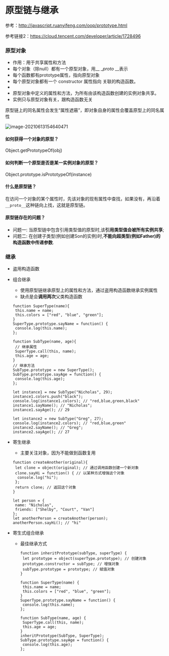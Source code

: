 # 原型链与继承

参考：http://javascript.ruanyifeng.com/oop/prototype.html

参考链接2：https://cloud.tencent.com/developer/article/1728496



### 原型对象

- 作用：用于共享属性和方法
- 每个对象（除null）都有一个原型对象，用__ __proto_ __表示
- 每个函数都有prototype属性，指向原型对象
- 每个原型对象都有一个 constructor 属性指向 关联的构造函数。
- 
- 原型对象中定义的属性和方法，为所有由该构造函数创建的实例对象共享。
- 实例只与原型对象有关，跟构造函数无关



原型链上的同名属性会发生“属性遮蔽”，即对象自身的属性会覆盖原型上的同名属性

![image-20210613154640471](C:\Users\HP\AppData\Roaming\Typora\typora-user-images\image-20210613154640471.png)



#### 如何获得一个对象的原型？

Object.getPrototypeOf(obj)

#### 如何判断一个原型是否是某一实例对象的原型？

Object.prototype.isPrototypeOf(instance)

#### 什么是原型链？

在访问一个对象的某个属性时，先该对象的现有属性中查找，如果没有，再沿着`__proto__`这种链向上找，这就是原型链。

#### 原型链存在的问题？

- 问题一: 当原型链中包含引用类型值的原型时,该**引用类型值会被所有实例共享**; 
- 问题二: 在创建子类型(例如创建Son的实例)时,**不能向超类型(例如Father)的构造函数中传递参数**.





### 继承

- 盗用构造函数

- 组合继承

  - 使用原型链继承原型上的属性和方法，通过盗用构造函数继承实例属性
  - 缺点是会**调用两次**父类构造函数

  ```
  function SuperType(name){ 
   this.name = name; 
   this.colors = ["red", "blue", "green"]; 
  } 
  SuperType.prototype.sayName = function() { 
   console.log(this.name); 
  }; 
  
  function SubType(name, age){ 
   // 继承属性
   SuperType.call(this, name); 
   this.age = age; 
  } 
  // 继承方法
  SubType.prototype = new SuperType(); 
  SubType.prototype.sayAge = function() { 
   console.log(this.age); 
  }; 
  
  let instance1 = new SubType("Nicholas", 29); 
  instance1.colors.push("black"); 
  console.log(instance1.colors); // "red,blue,green,black" 
  instance1.sayName(); // "Nicholas"; 
  instance1.sayAge(); // 29 
  
  let instance2 = new SubType("Greg", 27); 
  console.log(instance2.colors); // "red,blue,green" 
  instance2.sayName(); // "Greg"; 
  instance2.sayAge(); // 27 
  ```

  

- 寄生继承

  - 主要关注对象，因为不能做到函数复用

  ```
  function createAnother(original){ 
   let clone = object(original); // 通过调用函数创建一个新对象
   clone.sayHi = function() { // 以某种方式增强这个对象
   	console.log("hi"); 
   }; 
   return clone; // 返回这个对象
  } 
  
  let person = { 
   name: "Nicholas", 
   friends: ["Shelby", "Court", "Van"] 
  }; 
  let anotherPerson = createAnother(person); 
  anotherPerson.sayHi(); // "hi" 
  ```

- 寄生式组合继承

  - 最佳继承方式

    ```
    function inheritPrototype(subType, superType) { 
     let prototype = object(superType.prototype); // 创建对象
     prototype.constructor = subType; // 增强对象 
     subType.prototype = prototype; // 赋值对象
    }
    
    function SuperType(name) { 
     this.name = name; 
     this.colors = ["red", "blue", "green"]; 
    } 
    SuperType.prototype.sayName = function() { 
     console.log(this.name); 
    };
    
    function SubType(name, age) { 
     SuperType.call(this, name); 
     this.age = age; 
    } 
    inheritPrototype(SubType, SuperType); 
    SubType.prototype.sayAge = function() { 
     console.log(this.age); 
    };
    ```

    